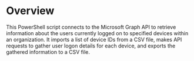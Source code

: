 # Overview
This PowerShell script connects to the Microsoft Graph API to retrieve information about the users currently logged on to specified devices within an organization. It imports a list of device IDs from a CSV file, makes API requests to gather user logon details for each device, and exports the gathered information to a CSV file.